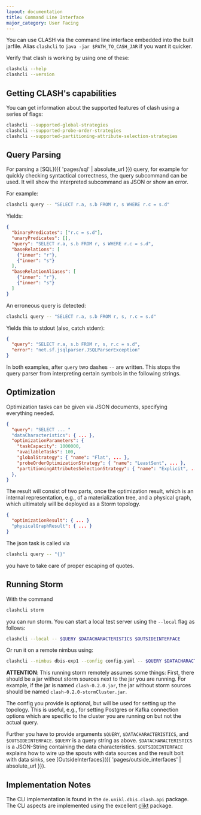 ```yaml
---
layout: documentation
title: Command Line Interface
major_category: User Facing
---
```


You can use CLASH via the command line interface embedded into the built jarfile. Alias `clashcli` to `java -jar $PATH_TO_CASH_JAR` if you want it quicker.

Verify that clash is working by using one of these:

```bash
clashcli --help
clashcli --version
```

## Getting CLASH's capabilities

You can get information about the supported features of clash using a series of flags:

```bash
clashcli --supported-global-strategies
clashcli --supported-probe-order-strategies
clashcli --supported-partitioning-attribute-selection-strategies
```

## Query Parsing

For parsing a [SQL]({{ 'pages/sql' | absolute_url }}) query, for example for quickly checking syntactical correctness, the query subcommand can be used. It will show the interpreted subcommand as JSON or show an error.

For example:

```bash
clashcli query -- "SELECT r.a, s.b FROM r, s WHERE r.c = s.d"
```

Yields:

```json
{
  "binaryPredicates": ["r.c = s.d"],
  "unaryPredicates": [],
  "query": "SELECT r.a, s.b FROM r, s WHERE r.c = s.d",
  "baseRelations": [
    {"inner": "r"},
    {"inner": "s"}
  ],
  "baseRelationAliases": [
    {"inner": "r"},
    {"inner": "s"}
  ]
}
```

An erroneous query is detected:

```bash
clashcli query -- "SELECT r.a, s.b FROM r, s, r.c = s.d"
```

Yields this to stdout (also, catch stderr):

```json
{
  "query": "SELECT r.a, s.b FROM r, s, r.c = s.d",
  "error": "net.sf.jsqlparser.JSQLParserException"
}
```

In both examples, after `query` two dashes `--` are written. This stops the query parser from interpreting certain symbols in the following strings.

## Optimization

Optimization tasks can be given via JSON documents, specifying everything needed.

```json
{
  "query": "SELECT ... "
  "dataCharacteristics": { ... },
  "optimizationParameters": {
    "taskCapacity": 1000000,
    "availableTasks": 100,
    "globalStrategy": { "name": "Flat", ... },
    "probeOrderOptimizationStrategy": { "name": "LeastSent", ... },
    "partitioningAttributesSelectionStrategy": { "name": "Explicit", ... }
  },
}
```

The result will consist of two parts, once the optimization result, which is an internal representation, e.g., of a materialization tree, and a physical graph, which ultimately will be deployed as a Storm topology.

```json
{
  "optimizationResult": { ... }
  "physicalGraphResult": { ... }
}
```

The json task is called via

```bash
clashcli query -- "{}"
```

you have to take care of proper escaping of quotes.

## Running Storm

With the command

```bash
clashcli storm
```

you can run storm. You can start a local test server using the `--local` flag as follows:

```bash
clashcli --local -- $QUERY $DATACHARACTERISTICS $OUTSIDEINTERFACE
```

Or run it on a remote nimbus using:

```bash
clashcli --nimbus dbis-exp1 --config config.yaml -- $QUERY $DATACHARACTERISTICS $OUTSIDEINTERFACE
```

**ATTENTION**: This running storm remotely assumes some things: First, there should be a jar without storm sources next to the jar you are running. For example, if the jar is named `clash-0.2.0.jar`, the jar without storm sources should be named `clash-0.2.0-stormCluster.jar`.

The config you provide is optional, but will be used for setting up the topology. This is useful, e.g., for setting Postgres or Kafka connection options which are specific to the cluster you are running on but not the actual query.

Further you have to provide arguments `$QUERY`, `$DATACHARACTERISTICS`, and `$OUTSIDEINTERFACE`. `$QUERY` is a query string as above. `$DATACHARACTERISTICS` is a JSON-String containing the data characteristics. `$OUTSIDEINTERFACE` explains how to wire up the spouts with data sources and the result bolt with data sinks, see [OutsideInterfaces]({{ 'pages/outside_interfaces' | absolute_url }}).




## Implementation Notes

The CLI implementation is found in the `de.unikl.dbis.clash.api` package. The CLI aspects are implemented using the excellent [clikt](https://ajalt.github.io/clikt) package.